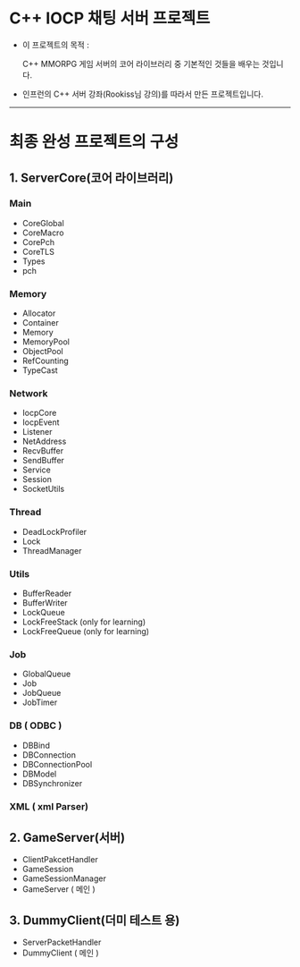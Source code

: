 # C++ IOCP 채팅 서버 프로젝트



- 이 프로젝트의 목적 :

  C++ MMORPG 게임 서버의 코어 라이브러리 중 기본적인 것들을 배우는 것입니다.


- 인프런의 C++ 서버 강좌(Rookiss님 강의)를 따라서 만든 프로젝트입니다.

------

# 최종 완성 프로젝트의 구성



## 1. ServerCore(코어 라이브러리)



### Main

- CoreGlobal
- CoreMacro
- CorePch
- CoreTLS
- Types
- pch

### Memory

- Allocator
- Container
- Memory
- MemoryPool
- ObjectPool
- RefCounting
- TypeCast



### Network

- IocpCore
- IocpEvent
- Listener
- NetAddress
- RecvBuffer
- SendBuffer
- Service
- Session
- SocketUtils

### Thread

- DeadLockProfiler
- Lock
- ThreadManager

### Utils

- BufferReader
- BufferWriter
- LockQueue
- LockFreeStack   (only for learning)
- LockFreeQueue   (only for learning)

### Job

- GlobalQueue
- Job
- JobQueue
- JobTimer

### DB ( ODBC )

- DBBind
- DBConnection
- DBConnectionPool
- DBModel
- DBSynchronizer 

### XML ( xml Parser)





## 2. GameServer(서버)

- ClientPakcetHandler
- GameSession
- GameSessionManager
- GameServer ( 메인 )

## 3. DummyClient(더미 테스트 용)

- ServerPacketHandler
- DummyClient ( 메인 )
